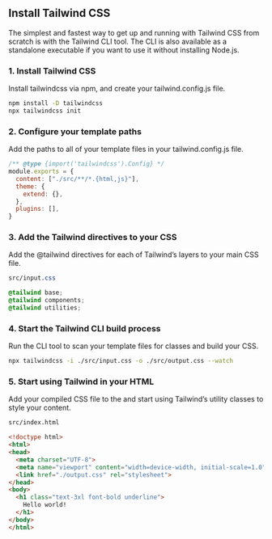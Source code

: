 ## Install Tailwind CSS

The simplest and fastest way to get up and running with Tailwind CSS from scratch is with the Tailwind CLI tool. The CLI is also available as a standalone executable if you want to use it without installing Node.js.

### 1. Install Tailwind CSS
Install tailwindcss via npm, and create your tailwind.config.js file.

```bash
npm install -D tailwindcss
npx tailwindcss init
```

### 2. Configure your template paths
Add the paths to all of your template files in your tailwind.config.js file.

```javascript
/** @type {import('tailwindcss').Config} */
module.exports = {
  content: ["./src/**/*.{html,js}"],
  theme: {
    extend: {},
  },
  plugins: [],
}
```
### 3. Add the Tailwind directives to your CSS
Add the @tailwind directives for each of Tailwind’s layers to your main CSS file.

```css
src/input.css

@tailwind base;
@tailwind components;
@tailwind utilities;
```
### 4. Start the Tailwind CLI build process
Run the CLI tool to scan your template files for classes and build your CSS.

```bash
npx tailwindcss -i ./src/input.css -o ./src/output.css --watch
```

### 5. Start using Tailwind in your HTML
Add your compiled CSS file to the <head> and start using Tailwind’s utility classes to style your content.

```html
src/index.html

<!doctype html>
<html>
<head>
  <meta charset="UTF-8">
  <meta name="viewport" content="width=device-width, initial-scale=1.0">
  <link href="./output.css" rel="stylesheet">
</head>
<body>
  <h1 class="text-3xl font-bold underline">
    Hello world!
  </h1>
</body>
</html>
```